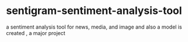 # sentigram-sentiment-analysis-tool
a sentiment analysis tool for news, media, and image and also a model is created , a major project 
